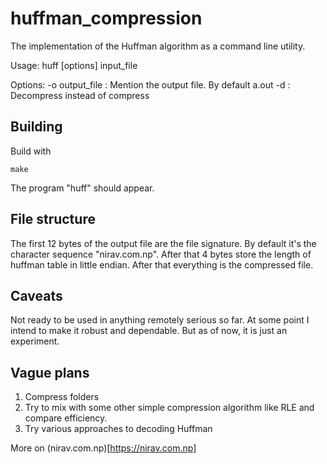 # huffman_compression
The implementation of the Huffman algorithm as a command line utility.

Usage: huff [options] input_file

Options:
    -o output_file      : Mention the output file. By default a.out
    -d                  : Decompress instead of compress

## Building

Build with

    make

The program "huff" should appear.

## File structure

The first 12 bytes of the output file are the file signature. 
By default it's the character sequence "nirav.com.np". After that 4 bytes
store the length of huffman table in little endian. After that everything is the 
compressed file.

## Caveats

Not ready to be used in anything remotely serious so far. At some point I intend to 
make it robust and dependable. But as of now, it is just an experiment.

## Vague plans

1. Compress folders
2. Try to mix with some other simple compression algorithm like RLE and compare efficiency.
3. Try various approaches to decoding Huffman

More on (nirav.com.np)[https://nirav.com.np]